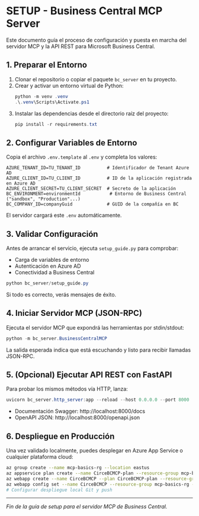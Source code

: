 # SETUP - Business Central MCP Server

Este documento guía el proceso de configuración y puesta en marcha del servidor MCP y la API REST para Microsoft Business Central.

## 1. Preparar el Entorno

1. Clonar el repositorio o copiar el paquete `bc_server` en tu proyecto.
2. Crear y activar un entorno virtual de Python:
   ```powershell
   python -m venv .venv
   .\.venv\Scripts\Activate.ps1
   ```
3. Instalar las dependencias desde el directorio raíz del proyecto:
   ```powershell
   pip install -r requirements.txt
   ```

## 2. Configurar Variables de Entorno

Copia el archivo `.env.template` al `.env` y completa los valores:
```dotenv
AZURE_TENANT_ID=TU_TENANT_ID          # Identificador de Tenant Azure AD
AZURE_CLIENT_ID=TU_CLIENT_ID          # ID de la aplicación registrada en Azure AD
AZURE_CLIENT_SECRET=TU_CLIENT_SECRET  # Secreto de la aplicación
BC_ENVIRONMENT=environmentId           # Entorno de Business Central ("sandbox", "Production"...)
BC_COMPANY_ID=companyGuid             # GUID de la compañía en BC
```

El servidor cargará este `.env` automáticamente.

## 3. Validar Configuración

Antes de arrancar el servicio, ejecuta `setup_guide.py` para comprobar:
- Carga de variables de entorno
- Autenticación en Azure AD
- Conectividad a Business Central

```powershell
python bc_server/setup_guide.py
```

Si todo es correcto, verás mensajes de éxito.

## 4. Iniciar Servidor MCP (JSON-RPC)

Ejecuta el servidor MCP que expondrá las herramientas por stdin/stdout:
```powershell
python -m bc_server.BusinessCentralMCP
```
La salida esperada indica que está escuchando y listo para recibir llamadas JSON-RPC.

## 5. (Opcional) Ejecutar API REST con FastAPI

Para probar los mismos métodos vía HTTP, lanza:
```powershell
uvicorn bc_server.http_server:app --reload --host 0.0.0.0 --port 8000
```
- Documentación Swagger: http://localhost:8000/docs
- OpenAPI JSON: http://localhost:8000/openapi.json

## 6. Despliegue en Producción

Una vez validado localmente, puedes desplegar en Azure App Service o cualquier plataforma cloud:
```bash
az group create --name mcp-basics-rg --location eastus
az appservice plan create --name CirceBCMCP-plan --resource-group mcp-basics-rg --sku F1
az webapp create --name CirceBCMCP --plan CirceBCMCP-plan --resource-group mcp-basics-rg --runtime "PYTHON|3.12"
az webapp config set --name CirceBCMCP --resource-group mcp-basics-rg --startup-file "python -m uvicorn bc_server.http_server:app --host 0.0.0.0 --port 8000"
# Configurar despliegue local Git y push
``` 

---
*Fin de la guía de setup para el servidor MCP de Business Central.*
